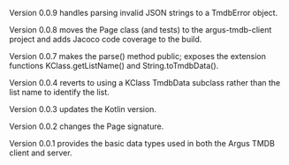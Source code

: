 Version 0.0.9 handles parsing invalid JSON strings to a TmdbError object.

Version 0.0.8 moves the Page class (and tests) to the argus-tmdb-client project and adds Jacoco code coverage to the build.

Version 0.0.7 makes the parse() method public; exposes the extension functions KClass.getListName() and String.toTmdbData().

Version 0.0.4 reverts to using a KClass TmdbData subclass rather than the list name to identify the list.

Version 0.0.3 updates the Kotlin version.

Version 0.0.2 changes the Page signature.

Version 0.0.1 provides the basic data types used in both the Argus TMDB client and server.
